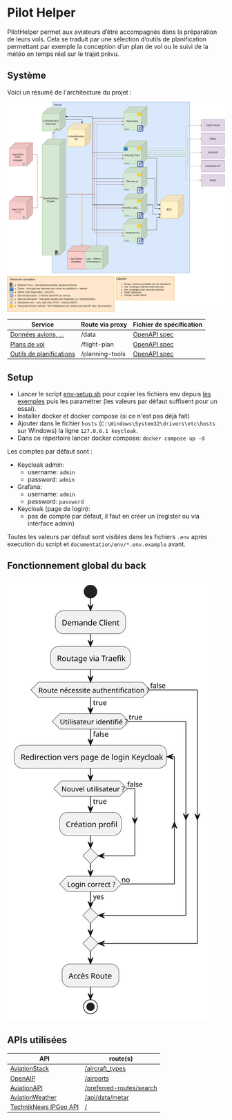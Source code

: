 # Pilot Helper

PilotHelper permet aux aviateurs d’être accompagnés dans la préparation 
de leurs vols. Cela se traduit par une sélection d’outils de planification 
permettant par exemple la conception d’un plan de vol ou le suivi de la 
météo en temps réel sur le trajet prévu.

## Système

Voici un résumé de l'architecture du projet :

![](./documentation/system-overview.png)

| Service                                      | Route via proxy | Fichier de spécification                                                       |
|----------------------------------------------|-----------------|--------------------------------------------------------------------------------|
| [Données avions, ...](./data)                | /data           | [OpenAPI spec](./data/src/main/resources/openapi/documentation.yaml)           |
| [Plans de vol](./flight-plan)                | /flight-plan    | [OpenAPI spec](./flight-plan/src/main/resources/openapi/documentation.yaml)    |
| [Outils de planifications](./planning-tools) | /planning-tools | [OpenAPI spec](./planning-tools/src/main/resources/openapi/documentation.yaml) |

## Setup

- Lancer le script [env-setup.sh](./env-setup.sh) pour copier les fichiers env depuis [les exemples](./documentation/env) puis les paramétrer (les valeurs par défaut suffisent pour un essai).
- Installer docker et docker compose (si ce n'est pas déjà fait)
- Ajouter dans le fichier `hosts` (`C:\Windows\System32\drivers\etc\hosts` sur Windows) la ligne ```127.0.0.1 keycloak```.
- Dans ce répertoire lancer docker compose: `docker compose up -d`

Les comptes par défaut sont :
- Keycloak admin:
  - username: `admin`
  - password: `admin`
- Grafana:
  - username: `admin`
  - password: `password`
- Keycloak (page de login):
  - pas de compte par défaut, il faut en créer un (register ou via interface admin)

Toutes les valeurs par défaut sont visibles dans les fichiers `.env` après execution du script et `documentation/env/*.env.example` avant.

## Fonctionnement global du back

[![](./documentation/process.svg)](./documentation/process.puml)

## APIs utilisées

| API                                                   | route(s)                                                                                                                  |
|-------------------------------------------------------|---------------------------------------------------------------------------------------------------------------------------|
| [AviationStack](https://aviationstack.com/)           | [/aircraft_types](https://aviationstack.com/documentation)                                                                |
| [OpenAIP](https://www.openaip.net/)                   | [/airports](https://docs.openaip.net/#/Airports/get_airports)                                                             |
| [AviationAPI](https://www.aviationapi.com/)           | [/preferred-routes/search](https://docs.aviationapi.com/#tag/preferred-routes%2Fpaths%2F~1preferred-routes~1search%2Fget) |
| [AviationWeather](https://aviationweather.gov/)       | [/api/data/metar](https://aviationweather.gov/data/api/#/Data/dataMetars)                                                 |
| [TechnikNews IPGeo API](https://api.techniknews.net/) | [/](https://api.techniknews.net/ipgeo)                                                                                    |
